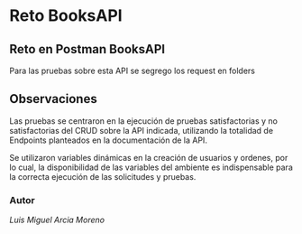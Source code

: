 # Reto BooksAPI
## Reto en Postman BooksAPI
Para las pruebas sobre esta API se segrego los request en folders 
## Observaciones
Las pruebas se centraron en la ejecución de pruebas satisfactorias y no satisfactorias del CRUD sobre la API indicada, utilizando la totalidad de Endpoints planteados en la documentación de la API.

Se utilizaron variables dinámicas en la creación de usuarios y ordenes, por lo cual, la disponibilidad de las variables del ambiente es indispensable para la correcta ejecución de las solicitudes y pruebas.

### Autor
*Luis Miguel Arcia Moreno*
